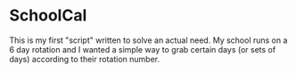 SchoolCal
=========
This is my first "script" written to solve an actual need. My school runs on a 6 day rotation and I wanted a simple way to grab certain days (or sets of days) according to their rotation number.